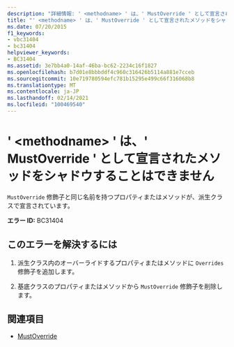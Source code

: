 ```yaml
---
description: "詳細情報: ' <methodname> ' は、' MustOverride ' として宣言されたメソッドをシャドウすることはできません"
title: "' <methodname> ' は、' MustOverride ' として宣言されたメソッドをシャドウすることはできません"
ms.date: 07/20/2015
f1_keywords:
- vbc31404
- bc31404
helpviewer_keywords:
- BC31404
ms.assetid: 3e7bb4a0-14af-46ba-bc62-2234c16f1827
ms.openlocfilehash: b7d01e8bbbddf4c960c316426b5114a881e7cceb
ms.sourcegitcommit: 10e719780594efc781b15295e499c66f316068b8
ms.translationtype: MT
ms.contentlocale: ja-JP
ms.lasthandoff: 02/14/2021
ms.locfileid: "100469540"
---
```

# <a name="methodname-cannot-shadow-a-method-declared-mustoverride"></a>' \<methodname> ' は、' MustOverride ' として宣言されたメソッドをシャドウすることはできません

`MustOverride` 修飾子と同じ名前を持つプロパティまたはメソッドが、派生クラスで宣言されています。  
  
 **エラー ID:** BC31404  
  
## <a name="to-correct-this-error"></a>このエラーを解決するには  
  
1. 派生クラス内のオーバーライドするプロパティまたはメソッドに `Overrides` 修飾子を追加します。  
  
2. 基底クラスのプロパティまたはメソッドから `MustOverride` 修飾子を削除します。  
  
## <a name="see-also"></a>関連項目

- [MustOverride](../language-reference/modifiers/mustoverride.md)

